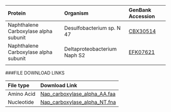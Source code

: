  Protein | Organism | GenBank Accession |
 :--- | :--- | :--- |
| Naphthalene Carboxylase alpha subunit | Desulfobacterium sp. N 47 | [CBX30514](http://www.ncbi.nlm.nih.gov/protein/CBX30514) |
| Naphthalene Carboxylase alpha subunit | Deltaproteobacterium Naph S2 | [EFK07621](http://www.ncbi.nlm.nih.gov/protein/EFK07621) |
| []() | | |

###FILE DOWNLOAD LINKS

 File type | Download Link |
 :--- | :---------- | 
| Amino Acid | [Nap_carboxylase_alpha_AA.faa](amino_acid/Nap_carboxylase_alpha_AA.faa) |
| Nucleotide | [Nap_carboxylase_alpha_NT.fna](https://github.com/OUGenomics/AnaerobicHydrocarbonDegradationGenes/blob/master/fasta_files/nucleotide/Nap_carboxylase_alpha_NT.fna) |

 
